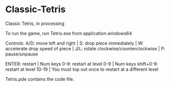 # Classic-Tetris
Classic Tetris, in processing

To run the game, run Tetrix.exe from application.windows64

Controls:
A/D: move left and right | 
S: drop piece immediately | 
W: accelerate drop speed of piece | 
J/L: rotate clockwise/counterclockwise | 
P: pause/unpause

ENTER: restart | 
Num keys 0-9: restart at level 0-9 | 
Num keys shift+0-9: restart at level 10-19 | 
You must top out once to restart at a different level

Tetris.pde contains the code file.
